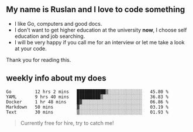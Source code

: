 ## My name is Ruslan and I love to code something

- I like Go, computers and good docs.
- I don't want to get higher education at the university **now**, I choose self education and job searching.
- I will be very happy if you call me for an interview or let me take a look at your code.

Thank you for reading this.

## weekly info about my does
<!--START_SECTION:waka-->
```text
Go         12 hrs 2 mins   ███████████▒░░░░░░░░░░░░░   45.80 % 
YAML       9 hrs 40 mins   █████████▒░░░░░░░░░░░░░░░   36.83 % 
Docker     1 hr 48 mins    █▓░░░░░░░░░░░░░░░░░░░░░░░   06.86 % 
Markdown   50 mins         ▓░░░░░░░░░░░░░░░░░░░░░░░░   03.19 % 
Text       30 mins         ▒░░░░░░░░░░░░░░░░░░░░░░░░   01.93 % 
```
<!--END_SECTION:waka-->

> Currently free for hire, try to catch me!
